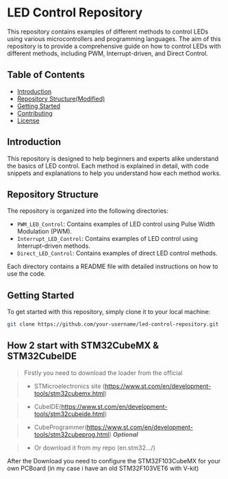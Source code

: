 # LED Control Repository
This repository contains examples of different methods to control LEDs using various microcontrollers and programming languages. The aim of this repository is to provide a comprehensive guide on how to control LEDs with different methods, including PWM, Interrupt-driven, and Direct Control.

## Table of Contents
- [Introduction](#introduction)
- [Repository Structure(Modified)](#repository-structure)
- [Getting Started](#getting-started)
- [Contributing](#contributing)
- [License](#license)

## Introduction

This repository is designed to help beginners and experts alike understand the basics of LED control. Each method is explained in detail, with code snippets and explanations to help you understand how each method works.

## Repository Structure

The repository is organized into the following directories:

- `PWM_LED_Control`: Contains examples of LED control using Pulse Width Modulation (PWM).
- `Interrupt_LED_Control`: Contains examples of LED control using Interrupt-driven methods.
- `Direct_LED_Control`: Contains examples of direct LED control methods.

Each directory contains a README file with detailed instructions on how to use the code.

## Getting Started

To get started with this repository, simply clone it to your local machine:

```bash
git clone https://github.com/your-username/led-control-repository.git
```
## How 2 start with STM32CubeMX & STM32CubeIDE

> Firstly you need to download the loader from the official

> * STMicroelectronics site (https://www.st.com/en/development-tools/stm32cubemx.html)

>  * CubeIDE(https://www.st.com/en/development-tools/stm32cubeide.html)

>  * CubeProgrammer(https://www.st.com/en/development-tools/stm32cubeprog.html) ***Optional***

>  * Or download it from my repo (en.stm32.../)

After the Download you need to configure the STM32F103CubeMX for your own PCBoard (in my case i have an old STM32F103VET6 with V-kit)
![]()


